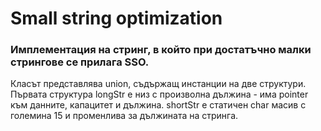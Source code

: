 # Small string optimization

### Имплементация на стринг, в който при достатъчно малки стрингове се прилага SSO.

Класът представлява union, съдържащ инстанции на две структури. Първата структура longStr е низ с произволна дължина - има pointer към данните,
капацитет и дължина. shortStr е статичен char масив с големина 15 и променлива за дължината на стринга. 
